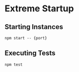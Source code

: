 # Extreme Startup

## Starting Instances
```
npm start -- {port}
```

## Executing Tests
```
npm test
```
